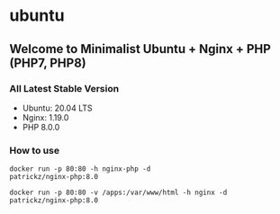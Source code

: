 # ubuntu

## Welcome to Minimalist Ubuntu + Nginx + PHP (PHP7, PHP8)

### All Latest Stable Version
- Ubuntu: 20.04 LTS
- Nginx: 1.19.0
- PHP 8.0.0

### How to use
<code>docker run -p 80:80 -h nginx-php -d patrickz/nginx-php:8.0</code>

<code>docker run -p 80:80 -v /apps:/var/www/html -h nginx -d patrickz/nginx-php:8.0</code>
